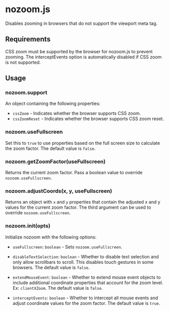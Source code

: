 # nozoom.js

Disables zooming in browsers that do not support the viewport meta tag.

## Requirements

CSS zoom must be supported by the browser for nozoom.js to prevent zooming. The
interceptEvents option is automatically disabled if CSS zoom is not supported.

## Usage

### nozoom.support

An object containing the following properties:

- `cssZoom` - Indicates whether the browser supports CSS zoom.
- `cssZoomReset` - Indicates whether the browser supports CSS zoom reset.

### nozoom.useFullscreen

Set this to `true` to use properties based on the full screen size to calculate
the zoom factor. The default value is `false`.

### nozoom.getZoomFactor(useFullscreen)

Returns the current zoom factor. Pass a boolean value to override
`nozoom.useFullscreen`.

### nozoom.adjustCoords(x, y, useFullscreen)

Returns an object with `x` and `y` properties that contain the adjusted x and y
values for the current zoom factor. The third argument can be used to override
`nozoom.useFullscreen`.

### nozoom.init(opts)

Initialize nozoom with the following options:

- `useFullscreen`: `boolean` - Sets `nozoom.useFullscreen`.

- `disableTextSelection`: `boolean` - Whether to disable text selection and
  only allow scrollbars to scroll. This disables touch gestures in some
  browsers. The default value is `false`.

- `extendMouseEvent`: `boolean` - Whether to extend mouse event objects to
  include additional coordinate properties that account for the zoom level.
  Ex: `clientXZoom`. The default value is `false`.

- `interceptEvents`: `boolean` - Whether to intercept all mouse events and
  adjust coordinate values for the zoom factor. The default value is `true`.
